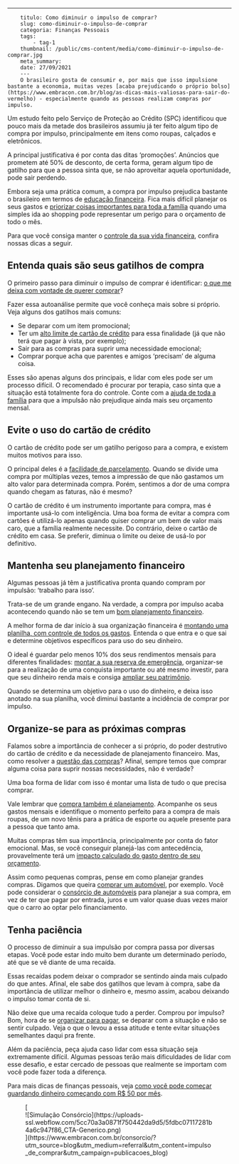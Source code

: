 ---
        titulo: Como diminuir o impulso de comprar?
        slug: como-diminuir-o-impulso-de-comprar
        categoria: Finanças Pessoais
        tags:
            - tag-1
        thumbnail: /public/cms-content/media/como-diminuir-o-impulso-de-comprar.jpg
        meta_summary: 
        date: 27/09/2021
        ---
        O brasileiro gosta de consumir e, por mais que isso impulsione bastante a economia, muitas vezes [acaba prejudicando o próprio bolso](https://www.embracon.com.br/blog/as-dicas-mais-valiosas-para-sair-do-vermelho) - especialmente quando as pessoas realizam compras por impulso.

Um estudo feito pelo Serviço de Proteção ao Crédito (SPC) identificou que pouco mais da metade dos brasileiros assumiu já ter feito algum tipo de compra por impulso, principalmente em itens como roupas, calçados e eletrônicos.

A principal justificativa é por conta das ditas ‘promoções’. Anúncios que prometem até 50% de desconto, de certa forma, geram algum tipo de gatilho para que a pessoa sinta que, se não aproveitar aquela oportunidade, pode sair perdendo.

Embora seja uma prática comum, a compra por impulso prejudica bastante o brasileiro em termos de [educação financeira](https://www.embracon.com.br/blog/educacao-financeira-entenda-a-importancia-para-o-cenario-atual). Fica mais difícil planejar os seus gastos e [priorizar coisas importantes para toda a família](https://www.embracon.com.br/blog/como-fazer-um-orcamento-familiar-sem-erro) quando uma simples ida ao shopping pode representar um perigo para o orçamento de todo o mês.

Para que você consiga manter o [controle da sua vida financeira](https://www.embracon.com.br/blog/5-dicas-de-como-mudar-sua-vida-financeira-em-2021), confira nossas dicas a seguir.

Entenda quais são seus gatilhos de compra
-----------------------------------------

O primeiro passo para diminuir o impulso de comprar é identificar: [o que me deixa com vontade de querer comprar](https://www.embracon.com.br/blog/dicas-para-uma-vida-financeira-mais-feliz)?

Fazer essa autoanálise permite que você conheça mais sobre si próprio. Veja alguns dos gatilhos mais comuns:

- Se deparar com um item promocional;
- Ter um [alto limite de cartão de crédito](https://www.embracon.com.br/blog/divida-de-cartao-de-credito-como-sair-dela-e-nao-entrar-mais) para essa finalidade (já que não terá que pagar à vista, por exemplo);
- Sair para as compras para suprir uma necessidade emocional;
- Comprar porque acha que parentes e amigos ‘precisam’ de alguma coisa.

Esses são apenas alguns dos principais, e lidar com eles pode ser um processo difícil. O recomendado é procurar por terapia, caso sinta que a situação está totalmente fora do controle. Conte com a [ajuda de toda a família](https://www.embracon.com.br/blog/envolva-seus-filhos-nas-financas-da-familia) para que a impulsão não prejudique ainda mais seu orçamento mensal.

Evite o uso do cartão de crédito
--------------------------------

O cartão de crédito pode ser um gatilho perigoso para a compra, e existem muitos motivos para isso.

O principal deles é a [facilidade de parcelamento](https://www.embracon.com.br/blog/saiba-quais-sao-os-pontos-positivos-e-negativos-de-pagar-a-vista-e-parcelado). Quando se divide uma compra por múltiplas vezes, temos a impressão de que não gastamos um alto valor para determinada compra. Porém, sentimos a dor de uma compra quando chegam as faturas, não é mesmo?

O cartão de crédito é um instrumento importante para compra, mas é importante usá-lo com inteligência. Uma boa forma de evitar a compra com cartões é utilizá-lo apenas quando quiser comprar um bem de valor mais caro, que a família realmente necessite. Do contrário, deixe o cartão de crédito em casa. Se preferir, diminua o limite ou deixe de usá-lo por definitivo.

Mantenha seu planejamento financeiro
------------------------------------

Algumas pessoas já têm a justificativa pronta quando compram por impulsão: ‘trabalho para isso’.

Trata-se de um grande engano. Na verdade, a compra por impulso acaba acontecendo quando não se tem um [bom planejamento financeiro](https://www.embracon.com.br/blog/planejamento-financeiro-um-guia-para-as-financas-nao-sairem-de-controle).

A melhor forma de dar início à sua organização financeira é [montando uma planilha, com controle de todos os gastos](https://www.embracon.com.br/blog/como-criar-uma-planilha-de-planejamento-financeiro). Entenda o que entra e o que sai e determine objetivos específicos para uso do seu dinheiro.

O ideal é guardar pelo menos 10% dos seus rendimentos mensais para diferentes finalidades: [montar a sua reserva de emergência](https://www.embracon.com.br/blog/por-que-e-importante-ter-uma-reserva-de-emergencia), organizar-se para a realização de uma conquista importante ou até mesmo investir, para que seu dinheiro renda mais e consiga [ampliar seu patrimônio](https://www.embracon.com.br/blog/5-formas-de-aumentar-seu-patrimonio-com-o-consorcio).

Quando se determina um objetivo para o uso do dinheiro, e deixa isso anotado na sua planilha, você diminui bastante a incidência de comprar por impulso.

Organize-se para as próximas compras 
-------------------------------------

Falamos sobre a importância de conhecer a si próprio, do poder destrutivo do cartão de crédito e da necessidade de planejamento financeiro. Mas, como resolver a [questão das compras](https://www.embracon.com.br/blog/compras-de-natal-como-gastar-pouco-e-presentear-toda-a-familia)? Afinal, sempre temos que comprar alguma coisa para suprir nossas necessidades, não é verdade?

Uma boa forma de lidar com isso é montar uma lista de tudo o que precisa comprar.

Vale lembrar que [compra também é planejamento](https://www.embracon.com.br/blog/10-importantes-dicas-para-economizar-nas-compras-de-casa). Acompanhe os seus gastos mensais e identifique o momento perfeito para a compra de mais roupas, de um novo tênis para a prática de esporte ou aquele presente para a pessoa que tanto ama.

Muitas compras têm sua importância, principalmente por conta do fator emocional. Mas, se você conseguir planejá-las com antecedência, provavelmente terá um [impacto calculado do gasto dentro de seu orçamento](https://www.embracon.com.br/blog/aprenda-como-montar-um-orcamento-familiar-em-5-passos).

Assim como pequenas compras, pense em como planejar grandes compras. Digamos que queira [comprar um automóvel](https://www.embracon.com.br/blog/primeiro-carro-como-acertar-na-escolha), por exemplo. Você pode considerar o [consórcio de automóveis](https://www.embracon.com.br/blog/como-funciona-consorcio-de-automoveis-por-que-boa-opcao) para planejar a sua compra, em vez de ter que pagar por entrada, juros e um valor quase duas vezes maior que o carro ao optar pelo financiamento.

Tenha paciência
---------------

O processo de diminuir a sua impulsão por compra passa por diversas etapas. Você pode estar indo muito bem durante um determinado período, até que se vê diante de uma recaída.

Essas recaídas podem deixar o comprador se sentindo ainda mais culpado do que antes. Afinal, ele sabe dos gatilhos que levam à compra, sabe da importância de utilizar melhor o dinheiro e, mesmo assim, acabou deixando o impulso tomar conta de si.

Não deixe que uma recaída coloque tudo a perder. Comprou por impulso? Bom, hora de se [organizar para pagar](https://www.embracon.com.br/blog/saiba-o-que-fazer-para-limpar-o-nome), se deparar com a situação e não se sentir culpado. Veja o que o levou a essa atitude e tente evitar situações semelhantes daqui pra frente.

Além da paciência, peça ajuda caso lidar com essa situação seja extremamente difícil. Algumas pessoas terão mais dificuldades de lidar com esse desafio, e estar cercado de pessoas que realmente se importam com você pode fazer toda a diferença.

Para mais dicas de finanças pessoais, veja [como você pode começar guardando dinheiro começando com R$ 50 por mês](https://www.embracon.com.br/blog/qual-o-melhor-investimento-para-r-50-r-500-ou-r-5000).

<figure class="w-richtext-figure-type-image w-richtext-align-center">[<div>![Simulação Consórcio](https://uploads-ssl.webflow.com/5cc70a3a0871f750442da9d5/5fdbc07117281b4a6c947f86_CTA-Generico.png)</div>](https://www.embracon.com.br/consorcio/?utm_source=blog&utm_medium=referral&utm_content=impulso_de_comprar&utm_campaign=publicacoes_blog)</figure>
        